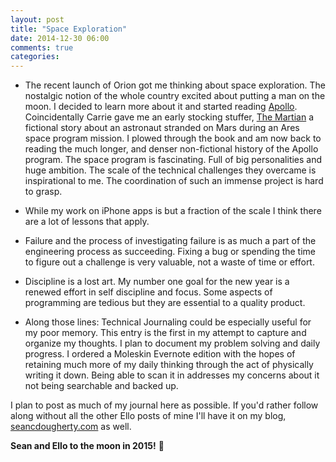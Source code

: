```yaml
---
layout: post
title: "Space Exploration"
date: 2014-12-30 06:00
comments: true
categories: 
---
```


* The recent launch of Orion got me thinking about space exploration. The nostalgic notion of the whole country excited about putting a man on the moon. I decided to learn more about it and started reading [Apollo](http://www.amazon.com/Apollo-Charles-Murray/dp/0976000806). Coincidentally Carrie gave me an early stocking stuffer, [The Martian](https://www.amazon.com/Martian-Novel-Andy-Weir-ebook/dp/B00EMXBDMA?ie=UTF8&*Version*=1&*entries*=0) a fictional story about an astronaut stranded on Mars during an Ares space program mission. I plowed through the book and am now back to reading the much longer, and denser non-fictional history of the Apollo program. The space program is fascinating. Full of big personalities and huge ambition. The scale of the technical challenges they overcame is inspirational to me. The coordination of such an immense project is hard to grasp.

* While my work on iPhone apps is but a fraction of the scale I think there are a lot of lessons that apply.

* Failure and the process of investigating failure is as much a part of the engineering process as succeeding. Fixing a bug or spending the time to figure out a challenge is very valuable, not a waste of time or effort.
* Discipline is a lost art. My number one goal for the new year is a renewed effort in self discipline and focus. Some aspects of programming are tedious but they are essential to a quality product.
* Along those lines: Technical Journaling could be especially useful for my poor memory. This entry is the first in my attempt to capture and organize my thoughts. I plan to document my problem solving and daily progress. I ordered a Moleskin Evernote edition with the hopes of retaining much more of my daily thinking through the act of physically writing it down. Being able to scan it in addresses my concerns about it not being searchable and backed up.

I plan to post as much of my journal here as possible. If you'd rather follow along without all the other Ello posts of mine I'll have it on my blog, [seancdougherty.com](http://seancdougherty.com) as well.

**Sean and Ello to the moon in 2015!** 🚀